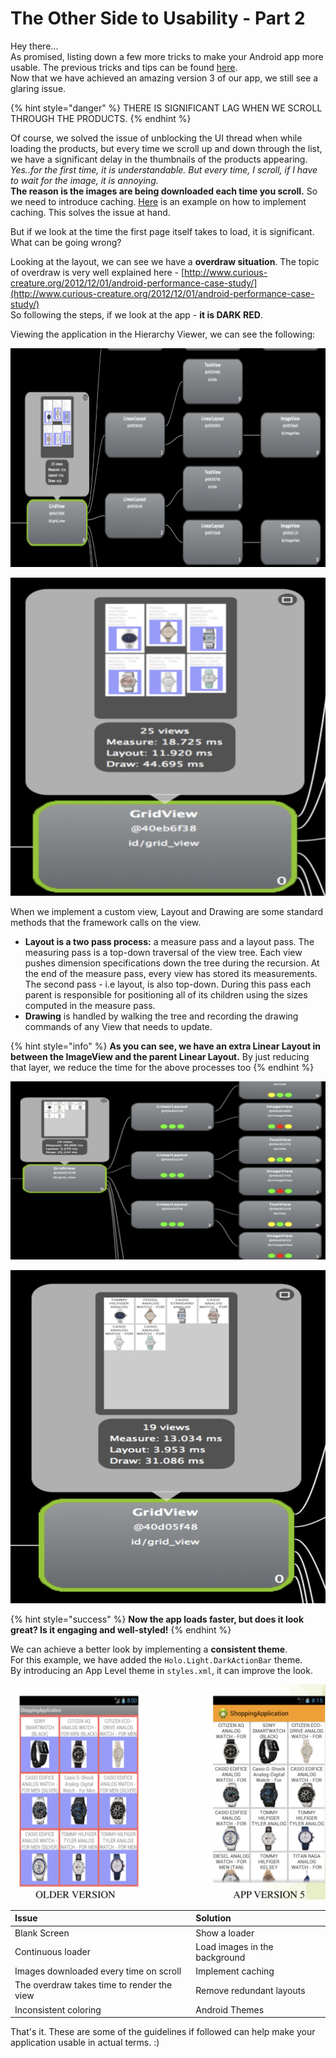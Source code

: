 # The Other Side to Usability - Part 2

Hey there...  
As promised, listing down a few more tricks to make your Android app more usable. The previous tricks and tips can be found [here](https://nazneen-rupawalla.gitbook.io/learn-write-share/android-bits/the-other-side-to-usability-part-1).  
Now that we have achieved an amazing version 3 of our app, we still see a glaring issue.

{% hint style="danger" %}
THERE IS SIGNIFICANT LAG WHEN WE SCROLL THROUGH THE PRODUCTS.
{% endhint %}

Of course, we solved the issue of unblocking the UI thread when while loading the products, but every time we scroll up and down through the list, we have a significant delay in the thumbnails of the products appearing.  
_Yes..for the first time, it is understandable. But every time, I scroll, if I have to wait for the image, it is annoying._  
**The reason is the images are being downloaded each time you scroll.** So we need to introduce caching. [Here](https://github.com/NazneenR/ShoppingApplication/tree/master/app/src/main/java/androidplugins/imagefetcher) is an example on how to implement caching. This solves the issue at hand.

But if we look at the time the first page itself takes to load, it is significant. What can be going wrong?

Looking at the layout, we can see we have a **overdraw situation**. The topic of overdraw is very well explained here - [http://www.curious-creature.org/2012/12/01/android-performance-case-study/](http://www.curious-creature.org/2012/12/01/android-performance-case-study/)  
So following the steps, if we look at the app - **it is DARK RED**.

Viewing the application in the Hierarchy Viewer, we can see the following:

![Hierarchy Viewer](../.gitbook/assets/hierarchy-viewer.png)

![](../.gitbook/assets/closer-look.png)

When we implement a custom view, Layout and Drawing are some standard methods that the framework calls on the view.

* **Layout is a two pass process:** a measure pass and a layout pass. The measuring pass is a top-down traversal of the view tree. Each view pushes dimension specifications down the tree during the recursion. At the end of the measure pass, every view has stored its measurements.  The second pass - i.e layout, is also top-down. During this pass each parent is responsible for positioning all of its children using the sizes computed in the measure pass.
* **Drawing** is handled by walking the tree and recording the drawing commands of any View that needs to update.

{% hint style="info" %}
**As you can see, we have an extra Linear Layout in between the ImageView and the parent Linear Layout.** By just reducing that layer, we reduce the time for the above processes too
{% endhint %}

![](../.gitbook/assets/better-layout.png)

![](../.gitbook/assets/closer-look-2.png)

{% hint style="success" %}
**Now the app loads faster, but does it look great? Is it engaging and well-styled!**
{% endhint %}

We can achieve a better look by implementing a **consistent theme**.  
For this example, we have added the `Holo.Light.DarkActionBar` theme.  
By introducing an App Level theme in `styles.xml`, it can improve the look.

![](../.gitbook/assets/comparison%20%281%29.png)

| Issue | Solution |
| :--- | :--- |
| Blank Screen | Show a loader |
| Continuous loader | Load images in the background |
| Images downloaded every time on scroll | Implement caching |
| The overdraw takes time to render the view | Remove redundant layouts |
| Inconsistent coloring | Android Themes |

That's it. These are some of the guidelines if followed can help make your application usable in actual terms. :\)

